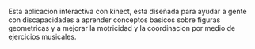 Esta aplicacion interactiva con kinect, esta diseñada para ayudar a gente con discapacidades a aprender conceptos basicos sobre figuras geometricas y a mejorar la motricidad y la coordinacion por medio de ejercicios musicales.
